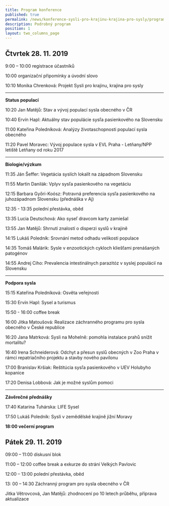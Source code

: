 ```yaml
---
title: Program konference
published: true
permalink: /news/konference-sysli-pro-krajinu-krajina-pro-sysly/program
description: Podrobný program
position: 1
layout: two_columns_page
---
```

## Čtvrtek 28. 11. 2019

9:00 – 10:00 	registrace účastníků

10:00 		organizační připomínky a úvodní slovo

10:10 Monika Chrenková: Projekt Sysli pro krajinu, krajina pro sysly

- - -

**Status populací**

10:20 Jan Matějů: Stav a vývoj populací sysla obecného v ČR

10:40 Ervín Hapl: Aktuálny stav populácie sysľa pasienkového na Slovensku

11:00 Kateřina Poledníková: Analýzy životaschopnosti populací sysla obecného

11:20 Pavel Moravec: Vývoj populace sysla v EVL Praha - Letňany/NPP letiště Letňany od roku 2017

- - -

**Biologie/výzkum**

11:35 Ján Šeffer: Vegetácia syslích lokalít na západnom Slovensku

11:55 Martin Danilák: Vplyv sysľa pasienkového na vegetáciu

12:15 Barbara Győri-Koósz: Potravná preferencia sysľa pasienkového na juhozápadnom Slovensku (přednáška v Aj)

12:35 - 13:35  polední přestávka, oběd

13:35 Lucia Deutschová: Ako syseľ dravcom karty zamiešal

13:55 Jan Matějů: Shrnutí znalostí o disperzi syslů v krajině

14:15 Lukáš Poledník: Srovnání metod odhadu velikosti populace

14:35 Tomáš Malárik: Sysle v enzootických cykloch kliešťami prenášaných patogénov

14:55 Andrej Ciho: Prevalencia intestinálnych parazitóz v syslej populácií na Slovensku

- - -

**Podpora sysla**

15:15 Kateřina Poledníková: Osvěta veřejnosti

15:30 Ervín Hapl: Sysel a turismus

15:50 - 16:00 	coffee break


16:00 Jitka Matoušová: Realizace záchranného programu pro sysla obecného v České republice

16:20 Jana Matrková: Sysli na Mohelně: pomohla instalace prahů snížit mortalitu?

16:40 Irena Schneiderová: Odchyt a přesun syslů obecných v Zoo Praha v rámci repatriačního projektu a stavby nového pavilonu

17:00 Branislav Kršiak: Reštitúcia sysľa pasienkového v UEV Holubyho kopanice

17:20 Denisa Lobbová: Jak je možné syslům pomoci

- - -

**Závěrečné přednášky**

17:40 Katarina Tuhárska: LIFE Sysel

17:50 Lukáš Poledník: Sysli v zemědělské krajině jižní Moravy 

**18:00 		večerní program**



## Pátek 29. 11. 2019

09:00 – 11:00 	diskusní blok 

11:00 – 12:00 coffee break a exkurze do strání Velkých Pavlovic

12:00 – 13:00 polední přestávka, oběd

13: 00 – 14:30 Záchranný program pro sysla obecného v ČR

Jitka Větrovcová, Jan Matějů: zhodnocení po 10 letech průběhu, příprava aktualizace
